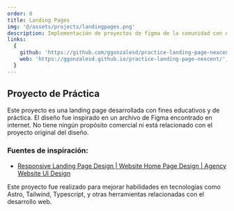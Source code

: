 ```yaml
---
order: 0
title: Landing Pages
img: '@/assets/projects/landingpages.png'
description: Implementación de proyectos de figma de la comunidad con Astro y Tailwind.
links:
  {
    github: 'https://github.com/ggonzalesd/practice-landing-page-nexcent',
    web: 'https://ggonzalesd.github.io/practice-landing-page-nexcent/',
  }
---
```


## Proyecto de Práctica

Este proyecto es una landing page desarrollada con fines educativos y de práctica. El diseño fue inspirado en un archivo de Figma encontrado en internet. No tiene ningún propósito comercial ni está relacionado con el proyecto original del diseño.

### Fuentes de inspiración:

- [Responsive Landing Page Design | Website Home Page Design | Agency Website UI Design](https://www.figma.com/community/file/1222060007934600841)

Este proyecto fue realizado para mejorar habilidades en tecnologías como Astro, Tailwind, Typescript, y otras herramientas relacionadas con el desarrollo web.
